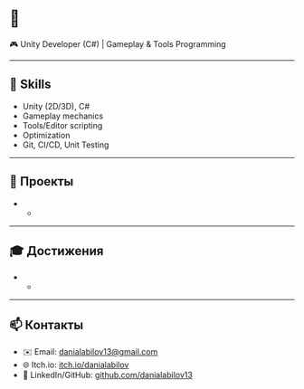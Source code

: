 # 👋

🎮 Unity Developer (C#) | Gameplay & Tools Programming  

---

## 🔧 Skills
- Unity (2D/3D), C#
- Gameplay mechanics
- Tools/Editor scripting
- Optimization
- Git, CI/CD, Unit Testing

---

## 🚀 Проекты
- -

---

## 🎓 Достижения
- -

---

## 📫 Контакты
- ✉️ Email: danialabilov13@gmail.com
- 🌐 Itch.io: [itch.io/danialabilov](https://itch.io/danialabilov)  
- 💼 LinkedIn/GitHub: [github.com/danialabilov13](https://github.com/danialabilov13)
